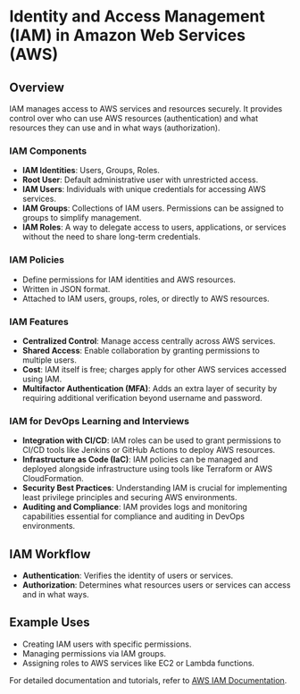 # Identity and Access Management (IAM) in Amazon Web Services (AWS)

## Overview
IAM manages access to AWS services and resources securely. It provides control over who can use AWS resources (authentication) and what resources they can use and in what ways (authorization).

### IAM Components
- **IAM Identities**: Users, Groups, Roles.
- **Root User**: Default administrative user with unrestricted access.
- **IAM Users**: Individuals with unique credentials for accessing AWS services.
- **IAM Groups**: Collections of IAM users. Permissions can be assigned to groups to simplify management.
- **IAM Roles**: A way to delegate access to users, applications, or services without the need to share long-term credentials.

### IAM Policies
- Define permissions for IAM identities and AWS resources.
- Written in JSON format.
- Attached to IAM users, groups, roles, or directly to AWS resources.

### IAM Features
- **Centralized Control**: Manage access centrally across AWS services.
- **Shared Access**: Enable collaboration by granting permissions to multiple users.
- **Cost**: IAM itself is free; charges apply for other AWS services accessed using IAM.
- **Multifactor Authentication (MFA)**: Adds an extra layer of security by requiring additional verification beyond username and password.

### IAM for DevOps Learning and Interviews
- **Integration with CI/CD**: IAM roles can be used to grant permissions to CI/CD tools like Jenkins or GitHub Actions to deploy AWS resources.
- **Infrastructure as Code (IaC)**: IAM policies can be managed and deployed alongside infrastructure using tools like Terraform or AWS CloudFormation.
- **Security Best Practices**: Understanding IAM is crucial for implementing least privilege principles and securing AWS environments.
- **Auditing and Compliance**: IAM provides logs and monitoring capabilities essential for compliance and auditing in DevOps environments.

## IAM Workflow
- **Authentication**: Verifies the identity of users or services.
- **Authorization**: Determines what resources users or services can access and in what ways.

## Example Uses
- Creating IAM users with specific permissions.
- Managing permissions via IAM groups.
- Assigning roles to AWS services like EC2 or Lambda functions.

For detailed documentation and tutorials, refer to [AWS IAM Documentation](https://docs.aws.amazon.com/IAM/).
